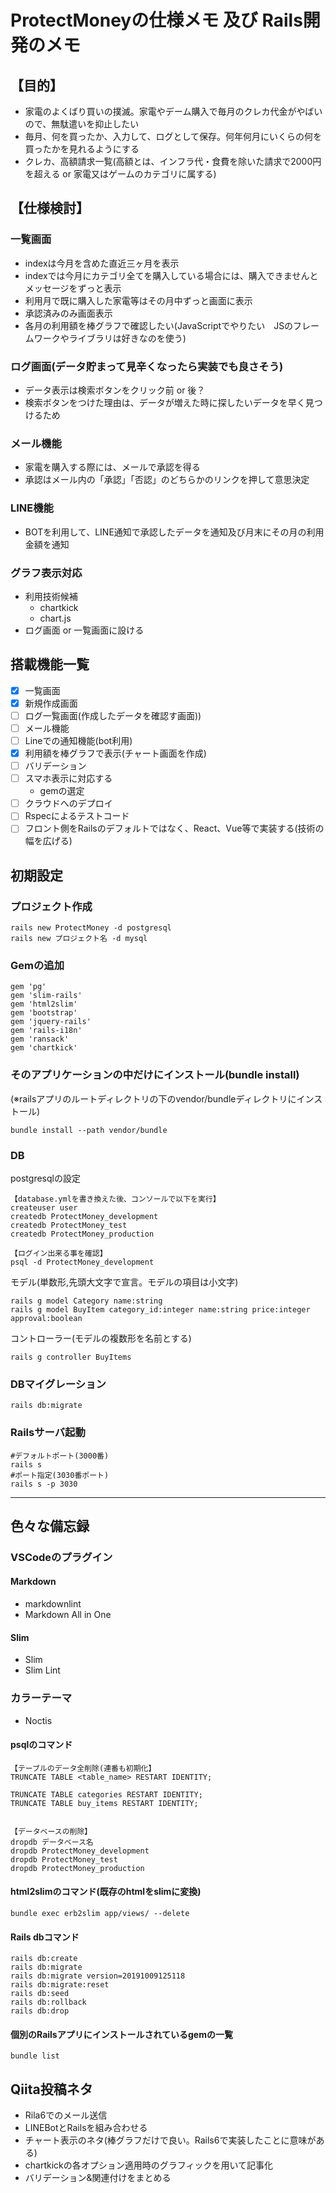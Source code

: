 # ProtectMoneyの仕様メモ 及び Rails開発のメモ

## 【目的】

- 家電のよくばり買いの撲滅。家電やデーム購入で毎月のクレカ代金がやばいので、無駄遣いを抑止したい
- 毎月、何を買ったか、入力して、ログとして保存。何年何月にいくらの何を買ったかを見れるようにする
- クレカ、高額請求一覧(高額とは、インフラ代・食費を除いた請求で2000円を超える or 家電又はゲームのカテゴリに属する)

## 【仕様検討】

### 一覧画面

- indexは今月を含めた直近三ヶ月を表示
- indexでは今月にカテゴリ全てを購入している場合には、購入できませんとメッセージをずっと表示
- 利用月で既に購入した家電等はその月中ずっと画面に表示
- 承認済みのみ画面表示
- 各月の利用額を棒グラフで確認したい(JavaScriptでやりたい　JSのフレームワークやライブラリは好きなのを使う)

### ログ画面(データ貯まって見辛くなったら実装でも良さそう)

- データ表示は検索ボタンをクリック前 or 後？
- 検索ボタンをつけた理由は、データが増えた時に探したいデータを早く見つけるため

### メール機能

- 家電を購入する際には、メールで承認を得る
- 承認はメール内の「承認」「否認」のどちらかのリンクを押して意思決定

### LINE機能

- BOTを利用して、LINE通知で承認したデータを通知及び月末にその月の利用金額を通知

### グラフ表示対応

- 利用技術候補
  - chartkick
  - chart.js
- ログ画面 or 一覧画面に設ける

## 搭載機能一覧

- [x] 一覧画面
- [x] 新規作成画面
- [ ] ログ一覧画面(作成したデータを確認す画面))
- [ ] メール機能
- [ ] Lineでの通知機能(bot利用)
- [x] 利用額を棒グラフで表示(チャート画面を作成)
- [ ] バリデーション
- [ ] スマホ表示に対応する
  - gemの選定
- [ ] クラウドへのデプロイ
- [ ] Rspecによるテストコード
- [ ] フロント側をRailsのデフォルトではなく、React、Vue等で実装する(技術の幅を広げる)

## __初期設定__

### プロジェクト作成

```rails
rails new ProtectMoney -d postgresql
rails new プロジェクト名 -d mysql
```

### Gemの追加

```Rails
gem 'pg'
gem 'slim-rails'
gem 'html2slim'
gem 'bootstrap'
gem 'jquery-rails'
gem 'rails-i18n'
gem 'ransack'
gem 'chartkick'
```

### そのアプリケーションの中だけにインストール(bundle install)

(※railsアプリのルートディレクトリの下のvendor/bundleディレクトリにインストール)  

```rails
bundle install --path vendor/bundle
```

### DB

postgresqlの設定

```Rails
【database.ymlを書き換えた後、コンソールで以下を実行】
createuser user
createdb ProtectMoney_development
createdb ProtectMoney_test
createdb ProtectMoney_production

【ログイン出来る事を確認】
psql -d ProtectMoney_development
```

モデル(単数形,先頭大文字で宣言。モデルの項目は小文字)

```Rails
rails g model Category name:string
rails g model BuyItem category_id:integer name:string price:integer approval:boolean
```

コントローラー(モデルの複数形を名前とする)

```Rails
rails g controller BuyItems
```

### DBマイグレーション

```Rails
rails db:migrate
```

### Railsサーバ起動

```rails
#デフォルトポート(3000番)
rails s
#ポート指定(3030番ポート)
rails s -p 3030
```

___

## 色々な備忘録

### VSCodeのプラグイン

#### Markdown

- markdownlint
- Markdown All in One

#### Slim

- Slim
- Slim Lint

### カラーテーマ

- Noctis

#### psqlのコマンド

```psql
【テーブルのデータ全削除(連番も初期化】
TRUNCATE TABLE <table_name> RESTART IDENTITY;

TRUNCATE TABLE categories RESTART IDENTITY;
TRUNCATE TABLE buy_items RESTART IDENTITY;


【データベースの削除】
dropdb データベース名
dropdb ProtectMoney_development
dropdb ProtectMoney_test
dropdb ProtectMoney_production
```

#### html2slimのコマンド(既存のhtmlをslimに変換)  

```rails
bundle exec erb2slim app/views/ --delete
```

#### Rails dbコマンド

```Rails
rails db:create
rails db:migrate
rails db:migrate version=20191009125118
rails db:migrate:reset
rails db:seed
rails db:rollback
rails db:drop
```

#### 個別のRailsアプリにインストールされているgemの一覧  

```rails
bundle list
```

## Qiita投稿ネタ

- Rila6でのメール送信
- LINEBotとRailsを組み合わせる
- チャート表示のネタ(棒グラフだけで良い。Rails6で実装したことに意味がある)
- chartkickの各オプション適用時のグラフィックを用いて記事化
- バリデーション&関連付けをまとめる
